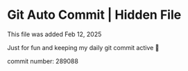 # Git Auto Commit | Hidden File

This file was added Feb 12, 2025

Just for fun and keeping my daily git commit active 🤪

commit number: 289088
